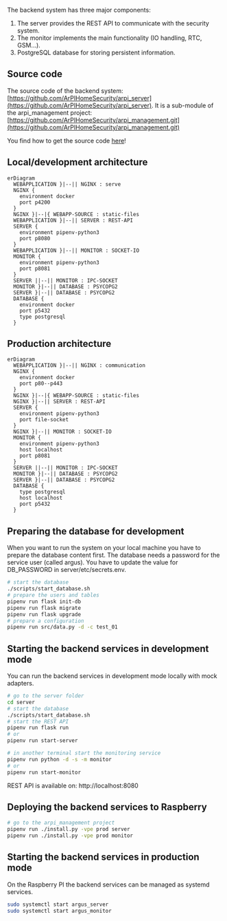 The backend system has three major components:

1. The server provides the REST API to communicate with the security system.
2. The monitor implements the main functionality (IO handling, RTC, GSM...).
3. PostgreSQL database for storing persistent information.


## Source code

The source code of the backend system:
[https://github.com/ArPIHomeSecurity/arpi_server](https://github.com/ArPIHomeSecurity/arpi_server).
It is a sub-module of the arpi_management project:
[https://github.com/ArPIHomeSecurity/arpi_management.git](https://github.com/ArPIHomeSecurity/arpi_management.git)

You find how to get the source code [here](index.md#getting-the-code)!


## Local/development architecture

```mermaid
erDiagram
  WEBAPPLICATION }|--|| NGINX : serve
  NGINX {
    environment docker
    port p4200
  }
  NGINX }|--|{ WEBAPP-SOURCE : static-files
  WEBAPPLICATION }|--|| SERVER : REST-API
  SERVER {
    environment pipenv-python3
    port p8080
  }
  WEBAPPLICATION }|--|| MONITOR : SOCKET-IO
  MONITOR {
    environment pipenv-python3
    port p8081
  }
  SERVER ||--|| MONITOR : IPC-SOCKET
  MONITOR }|--|| DATABASE : PSYCOPG2
  SERVER }|--|| DATABASE : PSYCOPG2
  DATABASE {
    environment docker
    port p5432
    type postgresql
  }
```

## Production architecture

```mermaid
erDiagram
  WEBAPPLICATION }|--|| NGINX : communication
  NGINX {
    environment docker
    port p80--p443
  }
  NGINX }|--|{ WEBAPP-SOURCE : static-files
  NGINX }|--|| SERVER : REST-API
  SERVER {
    environment pipenv-python3
    port file-socket
  }
  NGINX }|--|| MONITOR : SOCKET-IO
  MONITOR {
    environment pipenv-python3
    host localhost
    port p8081
  }
  SERVER ||--|| MONITOR : IPC-SOCKET
  MONITOR }|--|| DATABASE : PSYCOPG2
  SERVER }|--|| DATABASE : PSYCOPG2
  DATABASE {
    type postgresql
    host localhost
    port p5432
  }
```

## Preparing the database for development

When you want to run the system on your local machine you have to prepare the database content first.
The database needs a password for the service user (called argus). You have to update the value 
for DB_PASSWORD in server/etc/secrets.env.

```bash
# start the database
./scripts/start_database.sh
# prepare the users and tables
pipenv run flask init-db
pipenv run flask migrate
pipenv run flask upgrade
# prepare a configuration
pipenv run src/data.py -d -c test_01
```

## Starting the backend services in development mode

You can run the backend services in development mode locally with mock adapters.

```bash
# go to the server folder
cd server
# start the database
./scripts/start_database.sh
# start the REST API
pipenv run flask run
# or
pipenv run start-server

# in another terminal start the monitoring service
pipenv run python -d -s -m monitor
# or
pipenv run start-monitor
```

REST API is available on: http://localhost:8080

## Deploying the backend services to Raspberry

```bash
# go to the arpi_management project
pipenv run ./install.py -vpe prod server
pipenv run ./install.py -vpe prod monitor
```

## Starting the backend services in production mode

On the Raspberry PI the backend services can be managed as systemd services.

```bash
sudo systemctl start argus_server
sudo systemctl start argus_monitor
```

